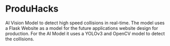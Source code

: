 # ProduHacks

AI Vision Model to detect high speed collisions in real-time. The model uses a Flask Website as a model for the future applications website design for production. For the AI Model it uses a YOLOv3 and OpenCV model to detect the collisions. 
